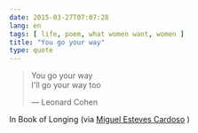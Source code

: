 ```yaml
---
date: 2015-03-27T07:07:28
lang: en
tags: [ life, poem, what women want, women ]
title: "You go your way"
type: quote
---
```


> You go your way\
> I'll go your way too
>
> — Leonard Cohen

In Book of Longing (via [Miguel Esteves
Cardoso](https://www.youtube.com/watch?v=rfbmf9OHJo8&t=1h5m15s) )

